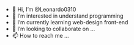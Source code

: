 - 👋 Hi, I’m @Leonardo0310
- 👀 I’m interested in understand programming
- 🌱 I’m currently learning web-design front-end
- 💞️ I’m looking to collaborate on ...
- 📫 How to reach me ...

<!---
Leonardo0310/Leonardo0310 is a ✨ special ✨ repository because its `README.md` (this file) appears on your GitHub profile.
You can click the Preview link to take a look at your changes.
--->
